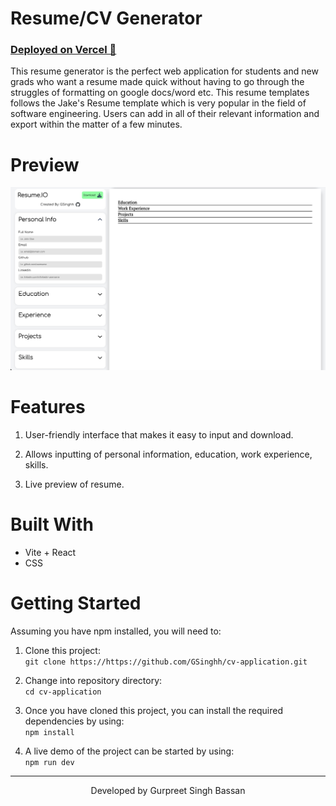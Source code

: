 # Resume/CV Generator

### [Deployed on Vercel 🚀](https://cv-application-five.vercel.app)

This resume generator is the perfect web application for students and new grads who want a resume made quick without having to go through the struggles of formatting on google docs/word etc. This resume templates follows the Jake's Resume template which is very popular in the field of software engineering. Users can add in all of their relevant information and export within the matter of a few minutes.

# Preview
![view 1](src/assets/Preview.png)

# Features

1. User-friendly interface that makes it easy to input and download.

2. Allows inputting of personal information, education, work experience, skills.

3. Live preview of resume.

# Built With
- Vite + React
- CSS

# Getting Started

Assuming you have npm installed, you will need to:

1. Clone this project:  
   `git clone https://https://github.com/GSinghh/cv-application.git`

2. Change into repository directory:<br>
   `cd cv-application` 

3. Once you have cloned this project, you can install the required dependencies by using:  
   `npm install`

4. A live demo of the project can be started by using:  
   `npm run dev`
---
<div align = 'center'>Developed by Gurpreet Singh Bassan</div>
